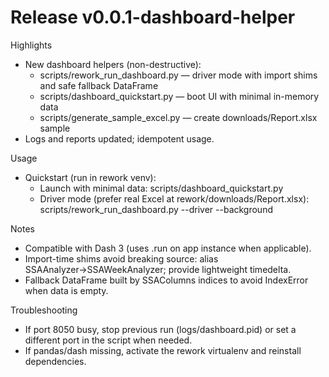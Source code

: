 # Release v0.0.1-dashboard-helper

Highlights
- New dashboard helpers (non-destructive):
  - scripts/rework_run_dashboard.py — driver mode with import shims and safe fallback DataFrame
  - scripts/dashboard_quickstart.py — boot UI with minimal in-memory data
  - scripts/generate_sample_excel.py — create downloads/Report.xlsx sample
- Logs and reports updated; idempotent usage.

Usage
- Quickstart (run in rework venv):
  - Launch with minimal data: scripts/dashboard_quickstart.py
  - Driver mode (prefer real Excel at rework/downloads/Report.xlsx):
    scripts/rework_run_dashboard.py --driver --background

Notes
- Compatible with Dash 3 (uses .run on app instance when applicable).
- Import-time shims avoid breaking source: alias SSAAnalyzer→SSAWeekAnalyzer; provide lightweight timedelta.
- Fallback DataFrame built by SSAColumns indices to avoid IndexError when data is empty.

Troubleshooting
- If port 8050 busy, stop previous run (logs/dashboard.pid) or set a different port in the script when needed.
- If pandas/dash missing, activate the rework virtualenv and reinstall dependencies.
